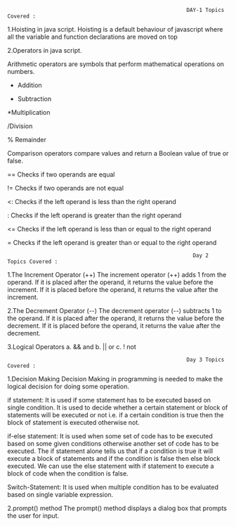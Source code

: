                                                              DAY-1 Topics Covered :

1.Hoisting in java script. Hoisting is a default behaviour of javascript where all the variable and function declarations are moved on top

2.Operators in java script.

Arithmetic operators are symbols that perform mathematical operations on numbers.

+ Addition

- Subtraction

*Multiplication

/Division

% Remainder

Comparison operators compare values and return a Boolean value of true or false.

== Checks if two operands are equal

!= Checks if two operands are not equal

<: Checks if the left operand is less than the right operand

: Checks if the left operand is greater than the right operand

<= Checks if the left operand is less than or equal to the right operand

= Checks if the left operand is greater than or equal to the right operand


                                                               Day 2 Topics Covered :

1.The Increment Operator (++)
 The increment operator (++) adds 1 from the operand.
 If it is placed after the operand, it returns the value before the increment.
 If it is placed before the operand, it returns the value after the increment.

2.The Decrement Operator (--)
 The decrement operator (--) subtracts 1 to the operand.
 If it is placed after the operand, it returns the value before the decrement.
 If it is placed before the operand, it returns the value after the decrement.
 
3.Logical Operators
 a. && and
 b. || or
 c. ! not

                                                             Day 3 Topics Covered :

1.Decision Making
Decision Making in programming is needed to make the logical decision for doing some operation.

if statement: It is used if some statement has to be executed based on single condition. It is used to decide whether a certain statement or block of statements will be executed or not i.e. if a certain condition is true then the block of statement is executed otherwise not.

if-else statement: It is used when some set of code has to be executed based on some given conditions otherwise another set of code has to be executed. The if statement alone tells us that if a condition is true it will execute a block of statements and if the condition is false then else block executed. We can use the else statement with if statement to execute a block of code when the condition is false.

Switch-Statement: It is used when multiple condition has to be evaluated based on single variable expression.

2.prompt() method
The prompt() method displays a dialog box that prompts the user for input.






















 

